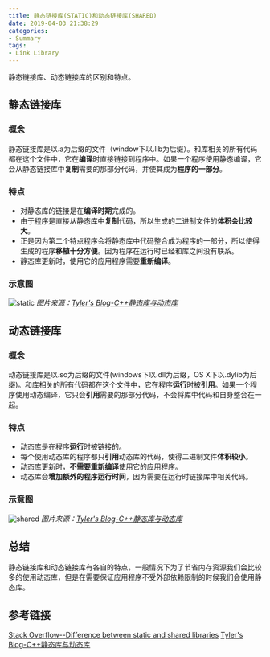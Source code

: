 ```yaml
---
title: 静态链接库(STATIC)和动态链接库(SHARED)
date: 2019-04-03 21:38:29
categories:
- Summary
tags:
- Link Library
---
```

静态链接库、动态链接库的区别和特点。
<!--more-->
## 静态链接库
### 概念
静态链接库是以.a为后缀的文件（window下以.lib为后缀）。和库相关的所有代码都在这个文件中，它在**编译**时直接链接到程序中。如果一个程序使用静态编译，它会从静态链接库中**复制**需要的那部分代码，并使其成为**程序的一部分**。

### 特点
- 对静态库的链接是在**编译时期**完成的。
- 由于程序是直接从静态库中**复制**代码，所以生成的二进制文件的**体积会比较大**。
- 正是因为第二个特点程序会将静态库中代码整合成为程序的一部分，所以使得生成的程序**移植十分方便**。因为程序在运行时已经和库之间没有联系。
- 静态库更新时，使用它的应用程序需要**重新编译**。

### 示意图
![static](/static.png)
*图片来源：[Tyler's Blog-C++静态库与动态库](https://www.cnblogs.com/skynet/p/3372855.html)*

## 动态链接库
### 概念
动态链接库是以.so为后缀的文件(windows下以.dll为后缀，OS X下以.dylib为后缀)。和库相关的所有代码都在这个文件中，它在程序**运行**时被**引用**。如果一个程序使用动态编译，它只会**引用**需要的那部分代码，不会将库中代码和自身整合在一起。

### 特点
- 动态库是在程序**运行**时被链接的。
- 每个使用动态库的程序都只**引用**动态库的代码，使得二进制文件**体积较小**。
- 动态库更新时，**不需要重新编译**使用它的应用程序。
- 动态库会**增加额外的程序运行时间**，因为需要在运行时链接库中相关代码。

### 示意图
![shared](/shared.png)
*图片来源：[Tyler's Blog-C++静态库与动态库](https://www.cnblogs.com/skynet/p/3372855.html)*

## 总结
静态链接库和动态链接库有各自的特点，一般情况下为了节省内存资源我们会比较多的使用动态库，但是在需要保证应用程序不受外部依赖限制的时候我们会使用静态库。

## 参考链接
[Stack Overflow--Difference between static and shared libraries](https://stackoverflow.com/questions/2649334/difference-between-static-and-shared-libraries)
[Tyler's Blog-C++静态库与动态库](https://www.cnblogs.com/skynet/p/3372855.html)